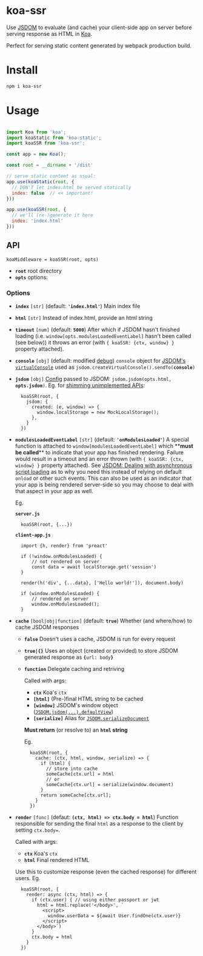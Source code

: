 # koa-ssr

[Koa]: http://koajs.com
[JSDOM]: https://github.com/tmpvar/JSDOM

Use [JSDOM] to evaluate (and cache) your client-side app on server before serving response as HTML in [Koa].

Perfect for serving static content generated by webpack production build.

# Install

```bash
npm i koa-ssr
```

# Usage

```js

import Koa from 'koa';
import koaStatic from 'koa-static';
import koaSSR from 'koa-ssr';

const app = new Koa();

const root = __dirname + '/dist'

// serve static content as usual:
app.use(koaStatic(root, {
  // DON'T let index.html be served statically
  index: false  // << important!
}))

app.use(koaSSR(root, {
  // we'll (re-)generate it here
  index: 'index.html'
}))

```

## API

```
koaMiddleware = koaSSR(root, opts)
```

* **`root`** root directory
* **`opts`** options:

### Options

* **`index`** `[str]` (default: **`'index.html'`**) Main index file
* **`html`** `[str]` Instead of index.html, provide an html string
* **`timeout`** `[num]` (default: **`5000`**) After which if JSDOM hasn't finished loading (i.e. `window[opts.modulesLoadedEventLabel]` hasn't been called (see below)) it throws an error (with `{ koaSSR: {ctx, window} }` property attached).

* **`console`** `[obj]` (default: modified [debug]) `console` object for [JSDOM's `virtualConsole`](https://github.com/tmpvar/jsdom/#capturing-console-output) used as <code>jsdom.createVirtualConsole().sendTo(<strong>console</strong>)</code>

* **`jsdom`** `[obj]` [Config](https://github.com/tmpvar/jsdom/#how-it-works) passed to JSDOM: <code>jsdom.jsdom(opts.html, <strong>opts.jsdom</strong>)</code>. Eg. for [shimming unimplemented APIs](https://github.com/tmpvar/jsdom/#shimming-unimplemented-apis):

    ```
      koaSSR(root, {
        jsdom: {
          created: (e, window) => {
            window.localStorage = new MockLocalStorage();
          },
        }
      })
    ```

* **`modulesLoadedEventLabel`** `[str]` (default: **`'onModulesLoaded'`**) A special function is attached to `window[modulesLoadedEventLabel]` which \*\***must be called**\*\* to indicate that your app has finished rendering. Failure would result in a timeout and an error thrown (with `{ koaSSR: {ctx, window} }` property attached). See [JSDOM: Dealing with asynchronous script loading](https://github.com/tmpvar/jsdom/#dealing-with-asynchronous-script-loading) as to why you need this instead of relying on default `onload` or other such events. This can also be used as an indicator that your app is being rendered server-side so you may choose to deal with that aspect in your app as well.

    Eg.

    **`server.js`**

    ```
      koaSSR(root, {...})
    ```

    **`client-app.js`**

    ```
      import {h, render} from 'preact'

      if (!window.onModulesLoaded) {
          // not rendered on server
          const data = await localStorage.get('session')
      }

      render(h('div', {...data}, ['Hello world!']), document.body)

      if (window.onModulesLoaded) {
          // rendered on server
          window.onModulesLoaded();
      }
    ```

* **`cache`** `[bool|obj|function]` (default: **`true`**) Whether (and where/how) to cache JSDOM responses
  * **`false`** Doesn't uses a cache, JSDOM is run for every request
  * **`true|{}`** Uses an object (created or provided) to store JSDOM generated response as <code><strong>{</strong>url: body<strong>}</strong></code>
  * **`function`** Delegate caching and retriving

    Called with args:

    * **`ctx`** Koa's `ctx`
    * **`[html]`** (Pre-)final HTML string to be cached
    * **`[window]`** JSDOM's window object ([`JSDOM.jsdom(...).defaultView`](https://github.com/tmpvar/jsdom/#for-the-hardcore-jsdomjsdom))
    * **`[serialize]`** Alias for [`JSDOM.serializeDocument`](https://github.com/tmpvar/jsdom/#serializing-a-document)

    **Must return** (or resolve to) an **`html` string**

    Eg.

    ```
      koaSSR(root, {
        cache: (ctx, html, window, serialize) => {
          if (html) {
            // store into cache
            someCache[ctx.url] = html
            // or
            someCache[ctx.url] = serialize(window.document)
          }
          return someCache[ctx.url];
        }
      })
    ```

* **`render`** `[func]` (defaut: **`(ctx, html) => ctx.body = html`**) Function responsible for sending the final `html` as a response to the client by setting `ctx.body=`.

  Called with args:

  * **`ctx`** Koa's `ctx`
  * **`html`** Final rendered HTML

  Use this to customize response (even the cached response) for different users. Eg.

    ```
      koaSSR(root, {
        render: async (ctx, html) => {
          if (ctx.user) { // using either passport or jwt
            html = html.replace('</body>', `
              <script>
                window.userData = ${await User.findOne(ctx.user)}
              </script>
            </body>`)
          }
          ctx.body = html
        }
      })
    ```

[debug]: https://www.npmjs.com/package/debug
[cheerio]: https://github.com/cheeriojs/cheerio
